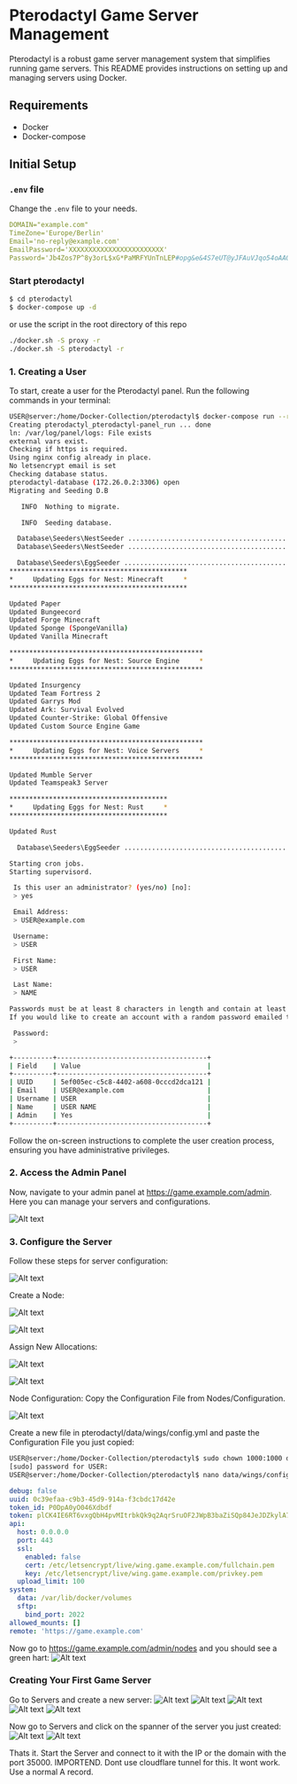 # Pterodactyl Game Server Management

Pterodactyl is a robust game server management system that simplifies running game servers. This README provides instructions on setting up and managing servers using Docker.

## Requirements
- Docker
- Docker-compose

## Initial Setup

### `.env` file
Change the `.env` file to your needs.
```yaml
DOMAIN="example.com"
TimeZone='Europe/Berlin'
Email='no-reply@example.com'
EmailPassword='XXXXXXXXXXXXXXXXXXXXXXXX'
Password='Jb4Zos7P^8y3orL$xG*PaMRFYUnTnLEP#opg&e&4S7eUT@yJFAuVJqo54oAAQ%iVSjzu2f4aX9LD5XjwFUxWbgY^47*Z#oEv3r9ny3aiJxfJc%6TPYFgTYSE2&UNcpWc'
```

### Start pterodactyl
```sh
$ cd pterodactyl
$ docker-compose up -d
```
or use the script in the root directory of this repo
```sh
./docker.sh -S proxy -r
./docker.sh -S pterodactyl -r
```

### 1. Creating a User
To start, create a user for the Pterodactyl panel. Run the following commands in your terminal:

```bash
USER@server:/home/Docker-Collection/pterodactyl$ docker-compose run --rm pterodactyl-panel php artisan p:user:mak
Creating pterodactyl_pterodactyl-panel_run ... done
ln: /var/log/panel/logs: File exists
external vars exist.
Checking if https is required.
Using nginx config already in place.
No letsencrypt email is set
Checking database status.
pterodactyl-database (172.26.0.2:3306) open
Migrating and Seeding D.B

   INFO  Nothing to migrate.  

   INFO  Seeding database.  

  Database\Seeders\NestSeeder .............................................................................................................. RUNNING  
  Database\Seeders\NestSeeder ......................................................................................................... 9.22 ms DONE  

  Database\Seeders\EggSeeder ............................................................................................................... RUNNING  
*********************************************
*     Updating Eggs for Nest: Minecraft     *
*********************************************

Updated Paper
Updated Bungeecord
Updated Forge Minecraft
Updated Sponge (SpongeVanilla)
Updated Vanilla Minecraft

*************************************************
*     Updating Eggs for Nest: Source Engine     *
*************************************************

Updated Insurgency
Updated Team Fortress 2
Updated Garrys Mod
Updated Ark: Survival Evolved
Updated Counter-Strike: Global Offensive
Updated Custom Source Engine Game

*************************************************
*     Updating Eggs for Nest: Voice Servers     *
*************************************************

Updated Mumble Server
Updated Teamspeak3 Server

****************************************
*     Updating Eggs for Nest: Rust     *
****************************************

Updated Rust

  Database\Seeders\EggSeeder ........................................................................................................ 829.16 ms DONE  

Starting cron jobs.
Starting supervisord.

 Is this user an administrator? (yes/no) [no]:
 > yes

 Email Address:
 > USER@example.com

 Username:
 > USER

 First Name:
 > USER

 Last Name:
 > NAME

Passwords must be at least 8 characters in length and contain at least one capital letter and number.
If you would like to create an account with a random password emailed to the user, re-run this command (CTRL+C) and pass the `--no-password` flag.

 Password:
 > 

+----------+--------------------------------------+
| Field    | Value                                |
+----------+--------------------------------------+
| UUID     | 5ef005ec-c5c8-4402-a608-0cccd2dca121 |
| Email    | USER@example.com                     |
| Username | USER                                 |
| Name     | USER NAME                            |
| Admin    | Yes                                  |
+----------+--------------------------------------+
```

Follow the on-screen instructions to complete the user creation process, ensuring you have administrative privileges.

### 2. Access the Admin Panel

Now, navigate to your admin panel at https://game.example.com/admin. Here you can manage your servers and configurations.

![Alt text](img/1.png)

### 3. Configure the Server
Follow these steps for server configuration:

![Alt text](img/2.png)

Create a Node:

![Alt text](img/3.png)

![Alt text](img/4.png)

Assign New Allocations:

![Alt text](img/5.png)

![Alt text](img/6.png)

Node Configuration: Copy the Configuration File from Nodes/Configuration.

![Alt text](img/7.png)

Create a new file in pterodactyl/data/wings/config.yml and paste the Configuration File you just copied:
```bash
USER@server:/home/Docker-Collection/pterodactyl$ sudo chown 1000:1000 data/wings -R
[sudo] password for USER: 
USER@server:/home/Docker-Collection/pterodactyl$ nano data/wings/config.yml
```
```yaml
debug: false
uuid: 0c39efaa-c9b3-45d9-914a-f3cbdc17d42e
token_id: P0DpA0yO046Xdbdf
token: plCK4IE6RT6vxgQbH4pvMItrbkQk9q2AqrSruOF2JWpB3baZiSQp84JeJDZkylA7
api:
  host: 0.0.0.0
  port: 443
  ssl:
    enabled: false
    cert: /etc/letsencrypt/live/wing.game.example.com/fullchain.pem
    key: /etc/letsencrypt/live/wing.game.example.com/privkey.pem
  upload_limit: 100
system:
  data: /var/lib/docker/volumes
  sftp:
    bind_port: 2022
allowed_mounts: []
remote: 'https://game.example.com'
```

Now go to https://game.example.com/admin/nodes and you should see a green hart:
![Alt text](img/8.png)

### Creating Your First Game Server
Go to Servers and create a new server:
![Alt text](img/9.png)
![Alt text](img/10.png)
![Alt text](img/11.png)
![Alt text](img/12.png)
![Alt text](img/13.png)

Now go to Servers and click on the spanner of the server you just created:
![Alt text](img/14.png)
![Alt text](img/15.png)

Thats it. Start the Server and connect to it with the IP or the domain with the port 35000. IMPORTEND. Dont use cloudflare tunnel for this. It wont work. Use a normal A record.